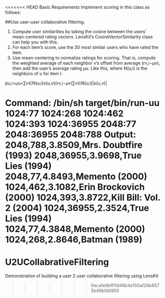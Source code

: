 <<<<<<< HEAD
Basic Requirements
Implement scoring in this class as follows:

##Use user-user collaborative filtering.

1. Compute user similarities by taking the cosine between the users’ mean-centered rating vectors. LensKit’s CosineVectorSimilarity class can help you with this.
2. For each item’s score, use the 30 most similar users who have rated the item.
3. Use mean-centering to normalize ratings for scoring. That is, compute the weighted average of each neighbor v’s offset from average (rv,i−μv), then add the user’s average rating μu. Like this, where N(u;i) is the neighbors of u for item i:

pu,i=μu+∑v∈N(u;i)s(u,v)(rv,i−μv)∑v∈N(u;i)|s(u,v)|

Command:
/bin/sh target/bin/run-uu 1024:77 1024:268 1024:462 1024:393 1024:36955 2048:77 2048:36955 2048:788
Output:
2048,788,3.8509,Mrs. Doubtfire (1993)
2048,36955,3.9698,True Lies (1994)
2048,77,4.8493,Memento (2000)
1024,462,3.1082,Erin Brockovich (2000)
1024,393,3.8722,Kill Bill: Vol. 2 (2004)
1024,36955,2.3524,True Lies (1994)
1024,77,4.3848,Memento (2000)
1024,268,2.8646,Batman (1989)
=======
U2UCollabrativeFiltering
========================

Demonstration of building a user 2 user collaborative filtering using LensKit
>>>>>>> 0eca1e9bff1fd48b4e150af26b8575b49bfd0950
